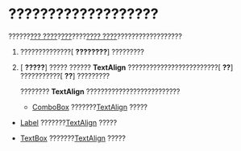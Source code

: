 
# ???????????????????

??????[??? ????](31e7c1de-ee4e-b3d9-4579-7fc6b215bad3.md)?[???](546cc9e1-90e9-3b29-88ac-02fcc75f8f29.md)????[???? ????](4a0e4a3d-beca-9f94-7e27-469c4bafe250.md)??????????????????


1. ??????????????[ **????????**] ?????????
    
2. [ **?????**] ????? ??????  **TextAlign** ?????????????????????????[ **??**] ???????????[ **??**] ?????????
    
    ????????  **TextAlign** ??????????????????????????
    
      - [ComboBox](31e7c1de-ee4e-b3d9-4579-7fc6b215bad3.md) ???????[TextAlign](e80b00a9-2020-3769-0d0d-84e66273a1ce.md) ?????
    
  - [Label](546cc9e1-90e9-3b29-88ac-02fcc75f8f29.md) ???????[TextAlign](43988801-c95f-f94f-4388-63b6e7bff65b.md) ?????
    
  - [TextBox](4a0e4a3d-beca-9f94-7e27-469c4bafe250.md) ???????[TextAlign](6e6e9afb-6eac-01cb-9185-ed6317e93991.md) ?????
    
